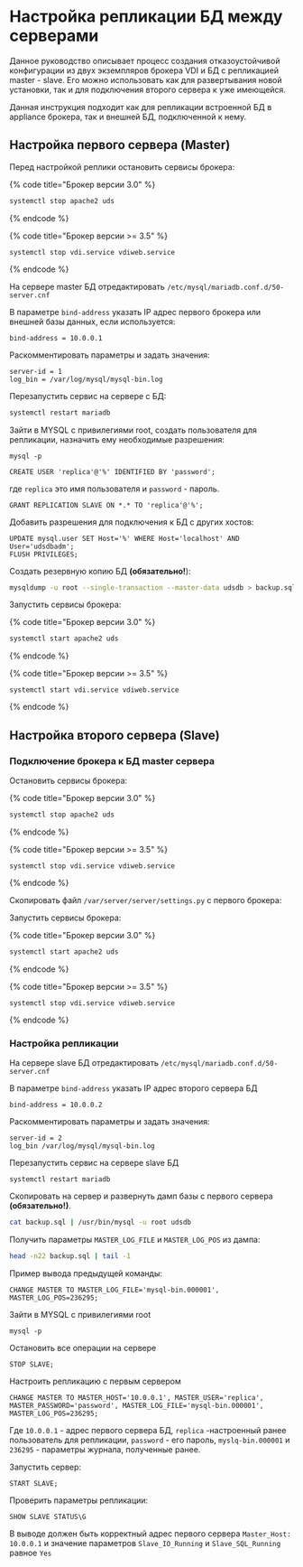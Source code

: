 # Настройка репликации БД между серверами

Данное руководство описывает процесс создания отказоустойчивой конфигурации из двух экземпляров брокера VDI и БД с репликацией master - slave. Его можно использовать как для развертывания новой установки, так и для подключения второго сервера к уже имеющейся.

Данная инструкция подходит как для репликации встроенной БД в appliance брокера, так и внешней БД, подключенной к нему.

## Настройка первого сервера (Master)

Перед настройкой реплики остановить сервисы брокера:

{% code title="Брокер версии 3.0" %}
```bash
systemctl stop apache2 uds
```
{% endcode %}

{% code title="Брокер версии >= 3.5" %}
```
systemctl stop vdi.service vdiweb.service
```
{% endcode %}

На сервере master БД отредактировать `/etc/mysql/mariadb.conf.d/50-server.cnf`

В параметре `bind-address` указать IP адрес первого брокера или внешней базы данных, если используется:

```
bind-address = 10.0.0.1
```

Раскомментировать параметры и задать значения:

```
server-id = 1
log_bin = /var/log/mysql/mysql-bin.log
```

Перезапустить сервис на сервере  с БД:

```bash
systemctl restart mariadb
```

Зайти в MYSQL с привилегиями root, создать пользователя для репликации, назначить ему необходимые разрешения:

`mysql -p`

`CREATE USER 'replica'@'%' IDENTIFIED BY 'password';`

где `replica` это имя пользователя и `password` - пароль.

`GRANT REPLICATION SLAVE ON *.* TO 'replica'@'%';`

Добавить разрешения для подключения к БД с других хостов:

```
UPDATE mysql.user SET Host='%' WHERE Host='localhost' AND User='udsdbadm';
FLUSH PRIVILEGES;
```

Создать резервную копию БД **(обязательно!**):

```bash
mysqldump -u root --single-transaction --master-data udsdb > backup.sql
```

Запустить сервисы брокера:

{% code title="Брокер версии 3.0" %}
```bash
systemctl start apache2 uds
```
{% endcode %}

{% code title="Брокер версии >= 3.5" %}
```
systemctl start vdi.service vdiweb.service
```
{% endcode %}

## Настройка второго сервера (Slave)

### Подключение брокера к БД master сервера

Остановить сервисы брокера:

{% code title="Брокер версии 3.0" %}
```bash
systemctl stop apache2 uds
```
{% endcode %}

{% code title="Брокер версии >= 3.5" %}
```
systemctl stop vdi.service vdiweb.service
```
{% endcode %}

Скопировать файл `/var/server/server/settings.py` с первого  брокера:

Запустить сервисы брокера:

{% code title="Брокер версии 3.0" %}
```bash
systemctl start apache2 uds
```
{% endcode %}

{% code title="Брокер версии >= 3.5" %}
```
systemctl stop vdi.service vdiweb.service
```
{% endcode %}

### Настройка репликации

На сервере slave БД отредактировать `/etc/mysql/mariadb.conf.d/50-server.cnf`

В параметре `bind-address` указать IP адрес второго сервера БД

```
bind-address = 10.0.0.2
```

Раскомментировать параметры и задать значения:

```
server-id = 2
log_bin /var/log/mysql/mysql-bin.log
```

Перезапустить сервис на сервере slave БД

`systemctl restart mariadb`

Скопировать на сервер и развернуть дамп базы с первого сервера **(обязательно!)**.

```bash
cat backup.sql | /usr/bin/mysql -u root udsdb
```

Получить параметры `MASTER_LOG_FILE` и `MASTER_LOG_POS` из дампа:

```bash
head -n22 backup.sql | tail -1
```

Пример вывода предыдущей команды:

`CHANGE MASTER TO MASTER_LOG_FILE='mysql-bin.000001', MASTER_LOG_POS=236295;`

Зайти в MYSQL с привилегиями root

`mysql -p`

Остановить все операции на сервере

`STOP SLAVE;`

Настроить репликацию с первым сервером

`CHANGE MASTER TO MASTER_HOST='10.0.0.1', MASTER_USER='replica', MASTER_PASSWORD='password', MASTER_LOG_FILE='mysql-bin.000001', MASTER_LOG_POS=236295;`

Где `10.0.0.1` - адрес первого сервера БД, `replica` -настроенный ранее пользователь для репликации, `password` - его пароль, `myslq-bin.000001` и `236295` - параметры журнала, полученные ранее.

Запустить сервер:

`START SLAVE;`

Проверить параметры репликации:

`SHOW SLAVE STATUS\G`

В выводе должен быть корректный адрес первого сервера `Master_Host: 10.0.0.1` и значение параметров `Slave_IO_Running` и `Slave_SQL_Running` равное `Yes`
